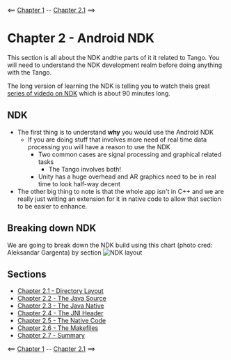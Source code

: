 <== [Chapter 1](./Chapter_01.md) -- [Chapter 2.1](./Chapter_02_01.md) ==>

# Chapter 2 - Android NDK

This section is all about the NDK andthe parts of it it related to Tango. You will need to understand the NDK development realm before doing anything with the Tango.


The long version of learning the NDK is telling you to watch theis great [series of videdo on NDK](https://www.youtube.com/playlist?list=PL0C9C46CAAB1CFB2B) which is about 90 minutes long.

## NDK
* The first thing is to understand **why** you would use the Android NDK
    * If you are doing stuff that involves more need of real time data processing you will have a reason to use the NDK
        * Two common cases are signal processing and graphical related tasks
            * The Tango involves both!
        * Unity has a huge overhead and AR graphics need to be in real time to look half-way decent
* The other big thing to note is that the whole app isn't in C++ and we are really just writing an extension for it in native code to allow that section to be easier to enhance.

## Breaking down NDK

We are going to break down the NDK build using this chart (photo cred: Aleksandar Gargenta) by section
![NDK layout](../Images/Chapter_02_IMG_001.png)

## Sections
* [Chapter 2.1 - Directory Layout](./Chapter_02_01.md)
* [Chapter 2.2 - The Java Source](./Chapter_02_02.md)
* [Chapter 2.3 - The Java Native](./Chapter_02_03.md)
* [Chapter 2.4 - The JNI Header](./Chapter_02_04.md)
* [Chapter 2.5 - The Native Code](./Chapter_02_05.md)
* [Chapter 2.6 - The Makefiles](./Chapter_02_06.md)
* [Chapter 2.7 - Summary](./Chapter_02_07.md)


    
<== [Chapter 1](./Chapter_01.md) -- [Chapter 2.1](./Chapter_02_01.md) ==>
